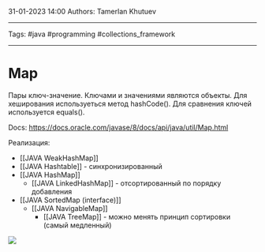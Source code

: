 31-01-2023
14:00
Authors: Tamerlan Khutuev
***
Tags: #java #programming #collections_framework 
***
# Map
Пары ключ-значение. Ключами и значениями являются объекты. 
Для хеширования используеться метод hashCode().
Для сравнения ключей используется equals(). 

Docs: https://docs.oracle.com/javase/8/docs/api/java/util/Map.html

Реализация:
- [[JAVA WeakHashMap]]
- [[JAVA Hashtable]] - синхронизированный
- [[JAVA HashMap]] 
	- [[JAVA LinkedHashMap]] - отсортированный по порядку добавления
- [[JAVA SortedMap (interface)]]
	- [[JAVA NavigableMap]]
		- [[JAVA TreeMap]] - можно менять принцип сортировки (самый медленный)

![](https://habrastorage.org/r/w1560/files/40a/eca/09a/40aeca09ac1c4cc7bdbd475a3c12fd95.png)